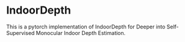 # IndoorDepth
This is a pytorch implementation of IndoorDepth for Deeper into Self-Supervised Monocular Indoor Depth Estimation.
